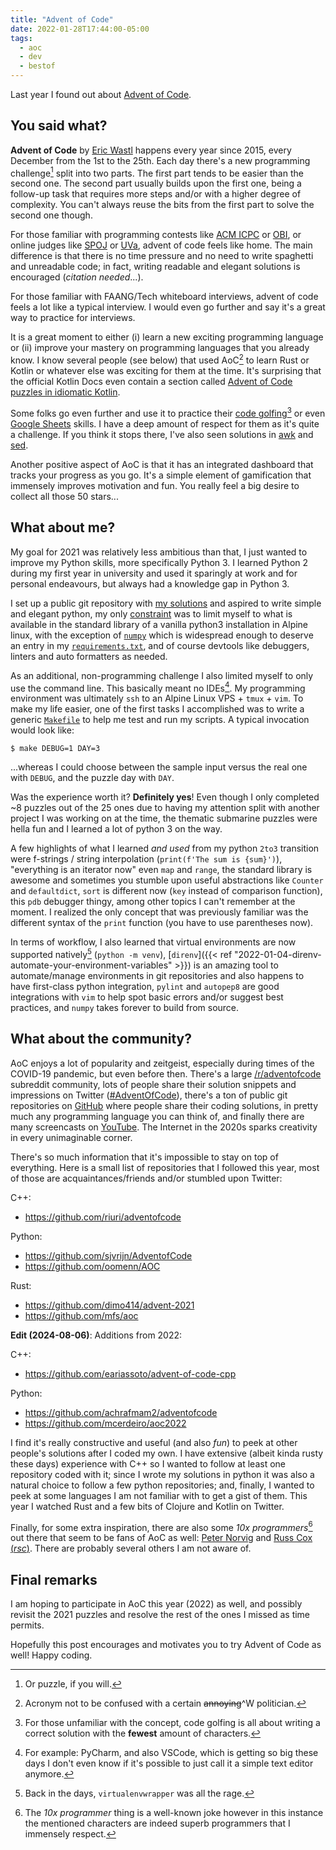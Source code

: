 ```yaml
---
title: "Advent of Code"
date: 2022-01-28T17:44:00-05:00
tags:
  - aoc
  - dev
  - bestof
---
```


Last year I found out about [Advent of Code][aoc].


## You said what?

**Advent of Code** by [Eric Wastl](http://was.tl/) happens every year since 2015, every December from the 1st to
the 25th. Each day there's a new programming challenge[^1] split into two
parts. The first part tends to be easier than the second one. The second part
usually builds upon the first one, being a follow-up task that requires more
steps and/or with a higher degree of complexity. You can't always reuse the
bits from the first part to solve the second one though.

For those familiar with programming contests like [ACM ICPC][icpc] or [OBI][obi], or online judges like [SPOJ][spoj] or [UVa][uva], advent of code feels like home. The main difference is that there is no time pressure and no need to write spaghetti and unreadable code; in fact, writing readable and elegant solutions is encouraged (_citation needed_...).

For those familiar with FAANG/Tech whiteboard interviews, advent of code feels a lot like a typical interview. I would even go further and say it's a great way to practice for interviews.

It is a great moment to either (i) learn a new exciting programming language or (ii) improve your mastery on programming languages that you already know. I know several people (see below) that used AoC[^2] to learn Rust or Kotlin or whatever else was exciting for them at the time. It's surprising that the official Kotlin Docs even contain a section called [Advent of Code puzzles in idiomatic Kotlin](https://kotlinlang.org/docs/advent-of-code.html).

Some folks go even further and use it to practice their [code golfing](https://codegolf.stackexchange.com/questions/216024/advent-of-code-2020-day-2-part-1)[^3] or even [Google Sheets](https://ryxcommar.com/2021/12/04/advent-of-code-2021-in-google-sheets-first-4-days/) skills. I have a deep amount of respect for them as it's quite a challenge. If you think it stops there, I've also seen solutions in [awk](https://github.com/phillbush/aoc) and [sed](https://twitter.com/_rsc/status/1476683352493207561).

Another positive aspect of AoC is that it has an integrated dashboard that tracks your progress as you go. It's a simple element of gamification that immensely improves motivation and fun. You really feel a big desire to collect all those 50 stars...

## What about me?

My goal for 2021 was relatively less ambitious than that,  I just wanted to improve my Python skills, more specifically Python 3. I learned Python 2 during my first year in university and used it sparingly at work and for personal endeavours, but always had a knowledge gap in Python 3.

I set up a public git repository with [my solutions][myaoc] and aspired to write simple and elegant python, my only [constraint](https://frantic.im/no-constraints-no-fun/) was to limit myself to what is available in the standard library of a vanilla python3 installation in Alpine linux, with the exception of [`numpy`][numpy] which is widespread enough to deserve an entry in my [`requirements.txt`](https://github.com/thiagowfx/adventofcode/blob/master/requirements.txt), and of course devtools like debuggers, linters and auto formatters as needed.

As an additional, non-programming challenge I also limited myself to only use the command line. This basically meant no IDEs[^4]. My programming environment was ultimately `ssh` to an Alpine Linux VPS + `tmux` + `vim`. To make my life easier, one of the first tasks I accomplished was to write a generic [`Makefile`](https://github.com/thiagowfx/adventofcode/blob/master/2022/Makefile) to help me test and run my scripts. A typical invocation would look like:

```shell
$ make DEBUG=1 DAY=3
```

...whereas I could choose between the sample input versus the real one with `DEBUG`, and the puzzle day with `DAY`.

Was the experience worth it? **Definitely yes**! Even though I only completed ~8 puzzles out of the 25 ones due to having my attention split with another project I was working on at the time, the thematic submarine puzzles were hella fun and I learned a lot of python 3 on the way.

A few highlights of what I learned *and used* from my python `2to3` transition were f-strings / string interpolation (`print(f'The sum is {sum}')`), "everything is an iterator now" even `map` and `range`, the standard library is awesome and sometimes you stumble upon useful abstractions like `Counter` and `defaultdict`, `sort` is different now (`key` instead of comparison function), this `pdb` debugger thingy, among other topics I can't remember at the moment. I realized the only concept that was previously familiar was the different syntax of the `print` function (you have to use parentheses now).

In terms of workflow, I also learned that virtual environments are now
supported natively[^5] (`python -m venv`), [`direnv`]({{< ref "2022-01-04-direnv-automate-your-environment-variables" >}}) is an amazing tool to
automate/manage environments in git repositories and also happens to have
first-class python integration, `pylint` and `autopep8` are good integrations
with `vim` to help spot basic errors and/or suggest best practices, and `numpy` takes forever to build from source.

## What about the community?

AoC enjoys a lot of popularity and zeitgeist, especially during times of the COVID-19 pandemic, but even before then. There's a large [/r/adventofcode](https://www.reddit.com/r/adventofcode/) subreddit community, lots of people share their solution snippets and impressions on Twitter ([#AdventOfCode](https://twitter.com/search?q=%23adventofcode&src=typed_query)), there's a ton of public git repositories on [GitHub](https://github.com/search?q=adventofcode) where people share their coding solutions, in pretty much any programming language you can think of, and finally there are many screencasts on [YouTube](https://www.youtube.com/results?search_query=advent+of+code). The Internet in the 2020s sparks creativity in every unimaginable corner.

There's so much information that it's impossible to stay on top of everything. Here is a small list of repositories that I followed this year, most of those are acquaintances/friends and/or stumbled upon Twitter:

C++:
- https://github.com/riuri/adventofcode

Python:
- https://github.com/sjvrijn/AdventofCode
- https://github.com/oomenn/AOC

Rust:
- https://github.com/dimo414/advent-2021
- https://github.com/mfs/aoc

**Edit (2024-08-06)**: Additions from 2022:

C++:
- https://github.com/eariassoto/advent-of-code-cpp

Python:
- https://github.com/achrafmam2/adventofcode
- https://github.com/mcerdeiro/aoc2022

I find it's really constructive and useful (and also _fun_) to peek at other people's solutions after I coded my own. I have extensive (albeit kinda rusty these days) experience with C++ so I wanted to follow at least one repository coded with it; since I wrote my solutions in python it was also a natural choice to follow a few python repositories; and, finally, I wanted to peek at some languages I am not familiar with to get a gist of them. This year I watched Rust and a few bits of Clojure and Kotlin on Twitter.

Finally, for some extra inspiration, there are also some _10x programmers_[^6] out there that seem to be fans of AoC as well: [Peter Norvig](https://github.com/norvig/pytudes) and [Russ Cox (_rsc_)](https://twitter.com/_rsc/status/1466089522718986241). There are probably several others I am not aware of.

## Final remarks

I am hoping to participate in AoC this year (2022) as well, and possibly revisit the 2021 puzzles and resolve the rest of the ones I missed as time permits.

Hopefully this post encourages and motivates you to try Advent of Code as well! Happy coding.


[aoc]: https://adventofcode.com/
[icpc]: https://icpc.global/
[myaoc]: https://github.com/thiagowfx/adventofcode
[numpy]: https://numpy.org/
[obi]: https://olimpiada.ic.unicamp.br/
[spoj]: https://www.spoj.com/
[uva]: https://onlinejudge.org/

[^1]: Or puzzle, if you will.
[^2]: Acronym not to be confused with a certain ~~annoying~~^W politician.
[^3]: For those unfamiliar with the concept, code golfing is all about writing a correct solution with the **fewest** amount of characters.
[^4]: For example: PyCharm, and also VSCode, which is getting so big these days I don't even know if it's possible to just call it a simple text editor anymore.
[^5]: Back in the days, `virtualenvwrapper` was all the rage.
[^6]: The _10x programmer_ thing is a well-known joke however in this instance the mentioned characters are indeed superb programmers that I immensely respect.
